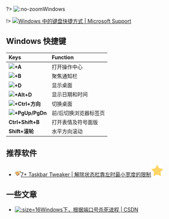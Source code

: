 ?> ![](https://notes.abelsu7.top/_media/windows.svg ':no-zoom')Windows

!> [![](https://notes.abelsu7.top/_media/windows.svg)Windows 中的键盘快捷方式 | Microsoft Support](https://support.microsoft.com/zh-cn/help/12445/windows-keyboard-shortcuts)

## Windows 快捷键

| Keys | Function |
| :-- | :-- |
| <img src='https://notes.abelsu7.top/keys/logo/win10.svg' data-no-zoom></img>**+A** | 打开操作中心 |
| <img src='https://notes.abelsu7.top/keys/logo/win10.svg' data-no-zoom></img>**+B** | 聚焦通知栏 |
| <img src='https://notes.abelsu7.top/keys/logo/win10.svg' data-no-zoom></img>**+D** | 显示桌面 |
| <img src='https://notes.abelsu7.top/keys/logo/win10.svg' data-no-zoom></img>**+Alt+D** | 显示日期和时间 |
| <img src='https://notes.abelsu7.top/keys/logo/win10.svg' data-no-zoom></img>**+Ctrl+方向** | 切换桌面 |
| <img src='https://notes.abelsu7.top/keys/logo/win10.svg' data-no-zoom></img>**+PgUp/PgDn** | 前/后切换浏览器标签页 |
| **Ctrl+Shift+B** | 打开表情及符号面版 |
| **Shift+滚轮** | 水平方向滚动 |

## 推荐软件

- [![](logo/tweaker.png ':size=16')7+ Taskbar Tweaker | 解除状态栏靠左时最小宽度的限制![](logo/star.svg)](https://rammichael.com/7-taskbar-tweaker)

## 一些文章

- [![](logo/csdn.ico ':size=16')Windows下，根据端口号杀死进程 | CSDN](https://blog.csdn.net/zh592677127/article/details/18617917)